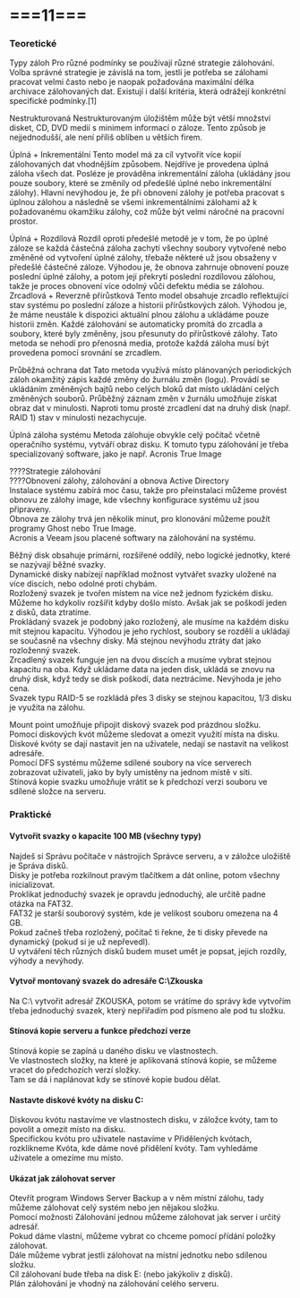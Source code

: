 # ===11===
### Teoretické
Typy záloh
Pro různé podmínky se používají různé strategie zálohování. Volba správné strategie je závislá na tom, jestli je potřeba se zálohami pracovat velmi často nebo je naopak požadována maximální délka archivace zálohovaných dat. Existují i další kritéria, která odrážejí konkrétní specifické podmínky.[1]

Nestrukturovaná
Nestrukturovaným úložištěm může být větší množství disket, CD, DVD medií s minimem informací o záloze. Tento způsob je nejjednodušší, ale není příliš oblíben u větších firem.

Úplná + Inkrementální
Tento model má za cíl vytvořit více kopií zálohovaných dat vhodnějším způsobem. Nejdříve je provedena úplná záloha všech dat. Posléze je prováděna inkrementální záloha (ukládány jsou pouze soubory, které se změnily od předešlé úplné nebo inkrementální zálohy). Hlavní nevýhodou je, že při obnovení zálohy je potřeba pracovat s úplnou zálohou a následně se všemi inkrementálními zálohami až k požadovanému okamžiku zálohy, což může být velmi náročné na pracovní prostor.

Úplná + Rozdílová
Rozdíl oproti předešlé metodě je v tom, že po úplné záloze se každá částečná záloha zachytí všechny soubory vytvořené nebo změněné od vytvoření úplné zálohy, třebaže některé už jsou obsaženy v předešlé částečné záloze. Výhodou je, že obnova zahrnuje obnovení pouze poslední úplné zálohy, a potom její překrytí poslední rozdílovou zálohou, takže je proces obnovení více odolný vůči defektu média se zálohou.
Zrcadlová + Reverzně přírůstková
Tento model obsahuje zrcadlo reflektující stav systému po poslední záloze a historii přírůstkových záloh. Výhodou je, že máme neustále k dispozici aktuální plnou zálohu a ukládáme pouze historii změn. Každé zálohování se automaticky promítá do zrcadla a soubory, které byly změněny, jsou přesunuty do přírůstkové zálohy. Tato metoda se nehodí pro přenosná media, protože každá záloha musí být provedena pomocí srovnání se zrcadlem.

Průběžná ochrana dat
Tato metoda využívá místo plánovaných periodických záloh okamžitý zápis každé změny do žurnálu změn (logu). Provádí se ukládáním změněných bajtů nebo celých bloků dat místo ukládání celých změněných souborů. Průběžný záznam změn v žurnálu umožňuje získat obraz dat v minulosti. Naproti tomu prosté zrcadlení dat na druhý disk (např. RAID 1) stav v minulosti nezachycuje.

Úplná záloha systému
Metoda zálohuje obvykle celý počítač včetně operačního systému, vytváří obraz disku. K tomuto typu zálohování je třeba specializovaný software, jako je např. Acronis True Image


????Strategie zálohování\
????Obnovení zálohy, zálohování a obnova Active Directory\
Instalace systému zabírá moc času, takže pro přeinstalaci můžeme provést obnovu ze zálohy image, kde všechny konfigurace systému už jsou připraveny.\
Obnova ze zálohy trvá jen několik minut, pro klonování můžeme použít programy Ghost nebo True Image.\
Acronis a Veeam jsou placené softwary na zálohování na systému.

Běžný disk obsahuje primární, rozšířené oddílý, nebo logické jednotky, které se nazývají běžné svazky.\
Dynamické disky nabízejí například možnost vytvářet svazky uložené na více discích, nebo odolné proti chybám.\
Rozložený svazek je tvořen místem na více než jednom fyzickém disku. Můžeme ho kdykoliv rozšířit kdyby došlo místo. Avšak jak se poškodí jeden z disků, data ztratíme.\
Prokládaný svazek je podobný jako rozložený, ale musíme na každém disku mít stejnou kapacitu. Výhodou je jeho rychlost, soubory se rozdělí a ukládají se současně na všechny disky. Má stejnou nevýhodu ztráty dat jako rozloženný svazek.\
Zrcadlený svazek funguje jen na dvou discích a musíme vybrat stejnou kapacitu na oba. Když ukládame data na jeden disk, ukládá se znovu na druhý disk, když tedy se disk poškodí, data neztrácíme. Nevýhoda je jeho cena.\
Svazek typu RAID-5 se rozkládá přes 3 disky se stejnou kapacitou, 1/3 disku je využita na zálohu.

Mount point umožňuje připojit diskový svazek pod prázdnou složku.\
Pomocí diskových kvót můžeme sledovat a omezit využití místa na disku.\
Diskové kvóty se dají nastavit jen na uživatele, nedají se nastavit na velikost adresáře.\
Pomocí DFS systému můžeme sdílené soubory na více serverech zobrazovat uživateli, jako by byly umístěny na jednom místě v síti.\
Stínová kopie svazku umožňuje vrátit se k předchozí verzi souboru ve sdílené složce na serveru.

### Praktické
#### Vytvořit svazky o kapacite 100 MB (všechny typy)
Najdeš si Správu počítače v nástrojích Správce serveru, a v záložce uložiště je Správa disků.\
Disky je potřeba rozkilnout pravým tlačítkem a dát online, potom všechny inicializovat.\
Proklikat jednoduchý svazek je opravdu jednoduchý, ale určitě padne otázka na FAT32.\
FAT32 je starší souborový systém, kde je velikost souboru omezena na 4 GB.\
Pokud začneš třeba rozložený, počítač ti řekne, že ti disky převede na dynamický (pokud si je už nepřevedl).\
U vytváření těch různých disků budem muset umět je popsat, jejich rozdíly, výhody a nevýhody.

#### Vytvoř montovaný svazek do adresáře C:\Zkouska
Na C:\ vytvořit adresář ZKOUSKA, potom se vrátíme do správy kde vytvořím třeba jednoduchý svazek, který nepřiřadím pod písmeno ale pod tu složku.

#### Stínová kopie serveru a funkce předchozí verze
Stínová kopie se zapíná u daného disku ve vlastnostech.\
Ve vlastnostech složky, na které je aplikovaná stínová kopie, se můžeme vracet do předchozích verzí složky.\
Tam se dá i naplánovat kdy se stínové kopie budou dělat.

#### Nastavte diskové kvóty na disku C:
Diskovou kvótu nastavíme ve vlastnostech disku, v záložce kvóty, tam to povolit a omezit místo na disku.\
Specifickou kvótu pro uživatele nastavíme v Přidělených kvótach, rozklikneme Kvóta, kde dáme nové přidělení kvóty. Tam vyhledáme uživatele a omezíme mu místo.

#### Ukázat jak zálohovat server
Otevřít program Windows Server Backup a v něm místní zálohu, tady můžeme zálohovat celý systém nebo jen nějakou složku.\
Pomocí možnosti Zálohování jednou můžeme zálohovat jak server i určitý adresář.\
Pokud dáme vlastní, můžeme vybrat co chceme pomocí přídání položky zálohovat.\
Dále můžeme vybrat jestli zálohovat na místní jednotku nebo sdílenou složku.\
Cíl zálohovaní bude třeba na disk E: (nebo jakýkoliv z disků).\
Plán zálohování je vhodný na zálohování celého serveru.

